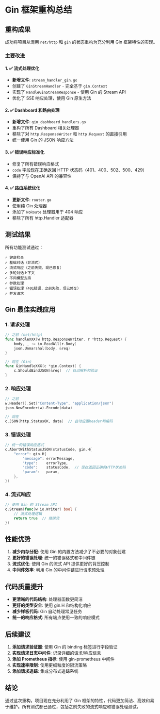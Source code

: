 # Gin 框架重构总结

## 重构成果

成功将项目从混用 `net/http` 和 `gin` 的状态重构为充分利用 Gin 框架特性的实现。

### 主要改进

#### 1. ✅ 流式处理优化
- **新增文件**: `stream_handler_gin.go`
- 创建了 `GinStreamHandler` - 完全基于 `gin.Context`
- 实现了 `HandleGinStreamResponse` - 使用 Gin 的 Stream API
- 优化了 SSE 响应处理，使用 Gin 原生方法

#### 2. ✅ Dashboard 和路由处理
- **新增文件**: `gin_dashboard_handlers.go`
- 重构了所有 Dashboard 相关处理器
- 移除了对 `http.ResponseWriter` 和 `http.Request` 的直接引用
- 统一使用 Gin 的 JSON 响应方法

#### 3. ✅ 错误响应标准化
- 修复了所有错误响应格式
- `code` 字段现在正确返回 HTTP 状态码（401、400、502、500、429）
- 保持了与 OpenAI API 的兼容性

#### 4. ✅ 路由系统优化
- **更新文件**: `router.go`
- 使用纯 Gin 处理器
- 添加了 `NoRoute` 处理器用于 404 响应
- 移除了所有 http.Handler 适配器

## 测试结果

所有功能测试通过：
```
✓ 健康检查
✓ 基础对话（非流式）
✓ 流式响应（之前失败，现已修复）
✓ 多轮对话上下文
✓ 不同模型支持
✓ 参数处理
✓ 错误处理（401错误，之前失败，现已修复）
✓ 并发请求
```

## Gin 最佳实践应用

### 1. 请求处理
```go
// 之前 (net/http)
func handleXXX(w http.ResponseWriter, r *http.Request) {
    body, _ := io.ReadAll(r.Body)
    json.Unmarshal(body, &req)
}

// 现在 (Gin)
func GinHandleXXX(c *gin.Context) {
    c.ShouldBindJSON(&req)  // 自动解析和验证
}
```

### 2. 响应处理
```go
// 之前
w.Header().Set("Content-Type", "application/json")
json.NewEncoder(w).Encode(data)

// 现在
c.JSON(http.StatusOK, data)  // 自动设置header和编码
```

### 3. 错误处理
```go
// 统一的错误响应格式
c.AbortWithStatusJSON(statusCode, gin.H{
    "error": gin.H{
        "message": errorMessage,
        "type":    errorType,
        "code":    statusCode,  // 现在返回正确的HTTP状态码
        "param":   param,
    },
})
```

### 4. 流式响应
```go
// 使用 Gin 的 Stream API
c.Stream(func(w io.Writer) bool {
    // 流式处理逻辑
    return true  // 继续流
})
```

## 性能优势

1. **减少内存分配**: 使用 Gin 的内置方法减少了不必要的对象创建
2. **更好的错误处理**: 统一的错误格式和中间件链
3. **流式优化**: 使用 Gin 的流式 API 提供更好的背压控制
4. **中间件效率**: 利用 Gin 的中间件链进行请求预处理

## 代码质量提升

- **更清晰的代码结构**: 处理器函数更简洁
- **更好的类型安全**: 使用 gin.H 和结构化响应
- **减少样板代码**: Gin 自动处理常见任务
- **统一的响应格式**: 所有端点使用一致的响应模式

## 后续建议

1. **添加请求验证器**: 使用 Gin 的 binding 标签进行字段验证
2. **实现请求日志中间件**: 记录详细的请求/响应信息
3. **添加 Prometheus 指标**: 使用 gin-prometheus 中间件
4. **实现速率限制**: 使用更细粒度的限流策略
5. **添加请求追踪**: 集成分布式追踪系统

## 结论

通过这次重构，项目现在充分利用了 Gin 框架的特性，代码更加简洁、高效和易于维护。所有测试都已通过，包括之前失败的流式响应和错误处理测试。